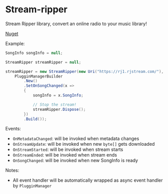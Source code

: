 # Stream-ripper

Stream Ripper library, convert an online radio to your music library!

[Nuget](https://www.nuget.org/packages/StreamRipper/)

Example:

```csharp
SongInfo songInfo = null;

StreamRipper streamRipper = null;

streamRipper = new StreamRipper(new Uri("https://rj1.rjstream.com/"),
    PlugginManagerBuilder
        .New()
        .SetOnSongChanged(x =>
        {
            songInfo = x.SongInfo;

            // Stop the stream!
            streamRipper.Dispose();
        })
        .Build());
```

Events:
- `OnMetadataChanged`: will be invoked when metadata changes
- `OnStreamUpdate`: will be invoked when new `byte[]` gets downloaded
- `OnStreamStarted`: will be invoked when stream starts
- `OnStreamEnded`: will be invoked when stream ends
- `OnSongChanged`: will be invoked when new SongInfo is ready

Notes:
  - All event handler will be automatically wrapped as async event handler by `PlugginManager`
